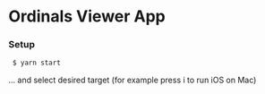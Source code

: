 # Ordinals Viewer App

### Setup
```sh
 $ yarn start
```
 ... and select desired target (for example press i to run iOS on Mac)
